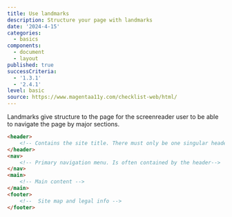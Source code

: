 ```yaml
---
title: Use landmarks
description: Structure your page with landmarks
date: '2024-4-15'
categories:
  - basics
components:
  - document
  - layout
published: true
successCriteria:
  - '1.3.1'
  - '2.4.1'
level: basic
source: https://www.magentaa11y.com/checklist-web/html/
---
```


Landmarks give structure to the page for the screenreader user to be able to navigate the page by major sections.

```html
<header>
	<!-- Contains the site title. There must only be one singular header/banner element on a page -->
</header>
<nav>
	<!-- Primary navigation menu. Is often contained by the header-->
</nav>
<main>
	<!-- Main content -->
</main>
<footer>
	<!--  Site map and legal info -->
</footer>
```
